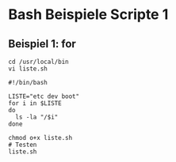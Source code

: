 # Bash Beispiele Scripte 1 

## Beispiel 1: for 

```
cd /usr/local/bin
vi liste.sh
```

```
#!/bin/bash

LISTE="etc dev boot"
for i in $LISTE
do
  ls -la "/$i"
done
```

```
chmod o+x liste.sh
# Testen 
liste.sh 
```
